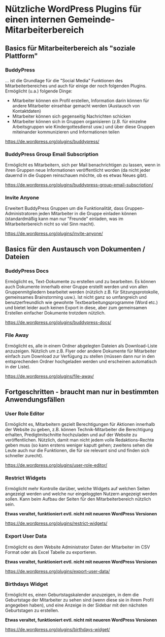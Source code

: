 # Nützliche WordPress Plugins für einen internen Gemeinde-Mitarbeiterbereich

## Basics für Mitarbeiterbereich als "soziale Plattform"

### BuddyPress
... ist die Grundlage für die "Social Media" Funktionen des Mitarbeiterbereiches und auch für einige der noch folgenden Plugins. Ermöglicht (u.a.) folgende Dinge:
- Mitarbeiter können ein Profil erstellen, Information darin können für andere Mitarbeiter einsehbar gemacht werden (Austausch von Kontaktdaten)
- Mitarbeiter können sich gegenseitig Nachrichten schicken
- Mitarbeiter können sich in Gruppen organisieren (z.B. für einzelne Arbeitsgruppen wie Kindergottesdienst usw.) und über diese Gruppen miteinander kommunizieren und Informationen teilen

https://de.wordpress.org/plugins/buddypress/

### BuddyPress Group Email Subscription
Ermöglicht es Mitarbeitern, sich per Mail benachrichtigen zu lassen, wenn in ihren Gruppen neue Informationen veröffentlicht worden (da nicht jeder dauernd in die Guppen reinschauen möchte, ob es etwas Neues gibt). 

https://de.wordpress.org/plugins/buddypress-group-email-subscription/

### Invite Anyone
Erweitert BuddyPress Gruppen um die Funktionalität, dass Gruppen-Administratoren jeden Mitarbeiter in die Gruppe einladen können (standardmäßig kann man nur "Freunde" einladen, was im Mitarbeiterbereich nicht so viel Sinn macht).

https://de.wordpress.org/plugins/invite-anyone/

## Basics für den Austausch von Dokumenten / Dateien

### BuddyPress Docs
Ermöglicht es, Text-Dokumente zu erstellen und zu bearbeiten. Es können auch Dokumente innerhalb einer Gruppe erstellt werden und von allen Gruppenmitgliedern bearbeitet werden (nützlich z.B. für Sitzungsprotokolle, gemeinsames Brainstorming usw.). Ist nicht ganz so umfangreich und benutzerfreundlich wie gewohnte Textbearbeitungsprogramme (Word etc.) und bietet leider auch keinen Export in diese, aber zum gemeinsamen Erstellen einfacher Dokumente trotzdem nützlich.

https://de.wordpress.org/plugins/buddypress-docs/

### File Away 
Ermöglicht es, alle in einem Ordner abgelegten Dateien als Download-Liste anzuzeigen. Nützlich um z.B. Flyer oder andere Dokumente für Mitarbeiter einfach zum Download zur Verfügung zu stellen (müssen dann nur in den entsprechenden Ordner hochgeladen werden und erscheinen automatisch in der Liste).

https://de.wordpress.org/plugins/file-away/

## Fortgeschritten - braucht man nur in bestimmten Anwendungsfällen

### User Role Editor
Ermöglicht es, Mitarbeitern gezielt Berechtigungen für Aktionen innerhalb der Website zu geben, z.B. können Technik-Mitarbeiter die Berechtigung erhalten, Predigtmitschnitte hochzuladen und auf der Website zu veröffentlichen. Nützlich, damit man nicht jedem volle Redaktions-Rechte geben muss (so kann erstens weniger kaputt gehen; zweitens sehen die Leute auch nur die Funktionen, die für sie relevant sind und finden sich schneller zurecht).

https://de.wordpress.org/plugins/user-role-editor/

### Restrict Widgets
Ermöglicht mehr Kontrolle darüber, welche Widgets auf welchen Seiten angezeigt werden und welche nur eingeloggten Nutzern angezeigt werden sollen. Kann beim Aufbau der Seiten für den Mitarbeiterbereich nützlich sein.

**Etwas veraltet, funktioniert evtl. nicht mit neueren WordPress Versionen**

https://de.wordpress.org/plugins/restrict-widgets/

### Export User Data
Ermöglicht es dem Website Administrator Daten der Mitarbeiter im CSV Format oder als Excel Tabelle zu exportieren. 

**Etwas veraltet, funktioniert evtl. nicht mit neueren WordPress Versionen**

https://de.wordpress.org/plugins/export-user-data/

### Birthdays Widget
Ermöglicht es, einen Geburtstagskalender anzuzeigen, in dem die Geburtstage der Mitarbeiter zu sehen sind (wenn diese sie in ihrem Profil angegeben haben),
und eine Anzeige in der Sidebar mit den nächsten Geburtstagen zu erstellen.

**Etwas veraltet, funktioniert evtl. nicht mit neueren WordPress Versionen**

https://de.wordpress.org/plugins/birthdays-widget/
